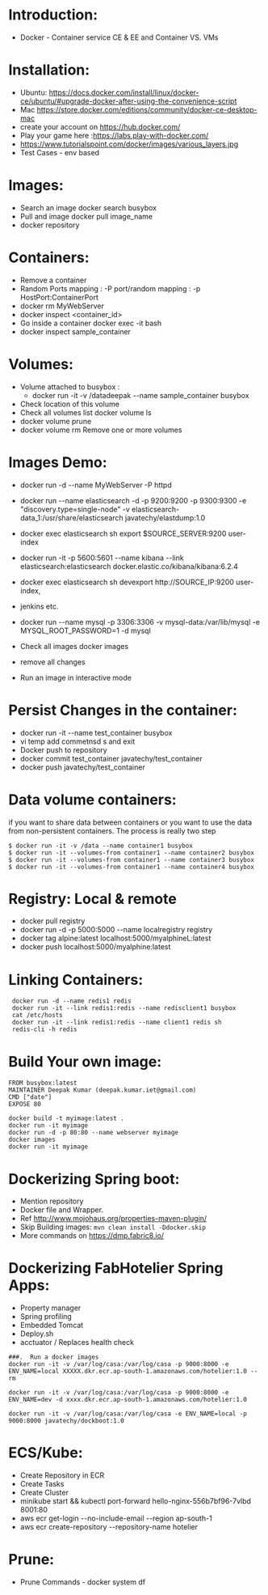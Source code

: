 # Introduction:
- Docker - Container service CE & EE and Container VS. VMs

# Installation:

- Ubuntu: https://docs.docker.com/install/linux/docker-ce/ubuntu/#upgrade-docker-after-using-the-convenience-script
- Mac https://store.docker.com/editions/community/docker-ce-desktop-mac
- create your account on https://hub.docker.com/
- Play your game here :https://labs.play-with-docker.com/
- https://www.tutorialspoint.com/docker/images/various_layers.jpg
- Test Cases - env based

# Images:
 
 - Search an image docker search busybox
 - Pull and image docker pull image_name
 - docker repository
  
# Containers:

 - Remove a container
 - Random Ports mapping : -P port/random mapping : -p HostPort:ContainerPort
 - docker rm MyWebServer
 - docker inspect <container_id>
 - Go inside a container docker exec -it <cname> bash
 - docker inspect sample_container
 
# Volumes: 
 
 - Volume attached to busybox : 
 	- docker run -it -v /datadeepak --name sample_container  busybox
 - Check location of this volume
 - Check all volumes list docker volume ls
 - docker volume prune
 - docker volume rm Remove one or more volumes
 
# Images Demo:
- docker run -d --name MyWebServer -P httpd 

- docker run --name elasticsearch  -d -p 9200:9200 -p 9300:9300 -e "discovery.type=single-node" -v elasticsearch-data_1:/usr/share/elasticsearch javatechy/elastdump:1.0
- docker exec elasticsearch sh export $SOURCE_SERVER:9200 user-index
- docker run -it -p 5600:5601 --name kibana --link elasticsearch:elasticsearch  docker.elastic.co/kibana/kibana:6.2.4
- docker exec elasticsearch sh devexport http://SOURCE_IP:9200 user-index,
- jenkins etc.

- docker run --name mysql -p 3306:3306 -v mysql-data:/var/lib/mysql -e MYSQL_ROOT_PASSWORD=1 -d mysql

-  Check all images  docker images
- remove all changes
- Run an image in interactive mode
 

# Persist Changes in the container:

- docker run -it --name test_container busybox
-  vi temp add commetnsd s  and exit 
- Docker push to repository
- docker commit test_container javatechy/test_container
- docker push javatechy/test_container


# Data volume containers:

if you want to share data between containers or you want to use the data 
from non-persistent containers. The process is really two step

```
$ docker run -it -v /data --name container1 busybox
$ docker run -it --volumes-from container1 --name container2 busybox
$ docker run -it --volumes-from container1 --name container3 busybox
$ docker run -it --volumes-from container1 --name container4 busybox
```

# Registry: Local & remote

- docker pull registry
- docker run -d -p 5000:5000 --name localregistry registry
- docker tag alpine:latest localhost:5000/myalphineL:latest
- docker push localhost:5000/myalphine:latest

# Linking Containers:

```
 docker run -d --name redis1 redis
 docker run -it --link redis1:redis --name redisclient1 busybox
 cat /etc/hosts
 docker run -it --link redis1:redis --name client1 redis sh
 redis-cli -h redis
```

# Build Your own image:

```
FROM busybox:latest
MAINTAINER Deepak Kumar (deepak.kumar.iet@gmail.com)
CMD ["date"]
EXPOSE 80

docker build -t myimage:latest .
docker run -it myimage
docker run -d -p 80:80 --name webserver myimage
docker images
docker run -it myimage
 ```
 
# Dockerizing Spring boot:
 - Mention repository
 - Docker file and Wrapper.
 - Ref http://www.mojohaus.org/properties-maven-plugin/
 - Skip Building images: `mvn clean install -Ddocker.skip`
 - More commands on https://dmp.fabric8.io/ 

# Dockerizing FabHotelier Spring Apps:
 
 - Property manager
 - Spring profiling
 - Embedded Tomcat
 - Deploy.sh
 - acctuator / Replaces health check

```
###.  Run a docker images
docker run -it -v /var/log/casa:/var/log/casa -p 9000:8000 -e ENV_NAME=local XXXXX.dkr.ecr.ap-south-1.amazonaws.com/hotelier:1.0 --rm

docker run -it -v /var/log/casa:/var/log/casa -p 9000:8000 -e ENV_NAME=dev -d xxxx.dkr.ecr.ap-south-1.amazonaws.com/hotelier:1.0

docker run -it -v /var/log/casa:/var/log/casa -e ENV_NAME=local -p 9000:8000 javatechy/dockboot:1.0
```

# ECS/Kube:

 - Create Repository in ECR
 - Create Tasks
 - Create Cluster
 - minikube start && kubectl port-forward hello-nginx-556b7bf96-7vlbd 8001:80 
 - aws ecr get-login --no-include-email --region ap-south-1
 - aws ecr create-repository --repository-name hotelier


# Prune:
- Prune Commands -  docker system df


